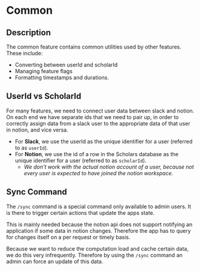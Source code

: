 # Common

## Description

The common feature contains common utilities used by other features. These include:

- Converting between userId and scholarId
- Managing feature flags
- Formatting timestamps and durations.

## UserId vs ScholarId

For many features, we need to connect user data between slack and notion. On each end we have separate ids that we need to pair up, in order to correctly assign data from a slack user to the appropriate data of that user in notion, and vice versa.

- For **Slack**, we use the userId as the unique identifier for a user (referred to as `userId`).
- For **Notion**, we use the id of a row in the Scholars database as the unique identifier for a user (referred to as `scholarId`).
  - _We don't work with the actual notion account of a user, because not every user is expected to have joined the notion workspace._

## Sync Command

The `/sync` command is a special command only available to admin users. It is there to trigger certain actions that update the apps state.

This is mainly needed because the notion api does not support notifying an application if some data in notion changes. Therefore the app has to query for changes itself on a per request or timely basis.

Because we want to reduce the computation load and cache certain data, we do this very infrequently. Therefore by using the `/sync` command an admin can force an update of this data.
